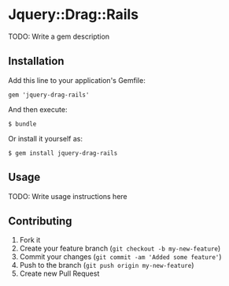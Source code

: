 # Jquery::Drag::Rails

TODO: Write a gem description

## Installation

Add this line to your application's Gemfile:

    gem 'jquery-drag-rails'

And then execute:

    $ bundle

Or install it yourself as:

    $ gem install jquery-drag-rails

## Usage

TODO: Write usage instructions here

## Contributing

1. Fork it
2. Create your feature branch (`git checkout -b my-new-feature`)
3. Commit your changes (`git commit -am 'Added some feature'`)
4. Push to the branch (`git push origin my-new-feature`)
5. Create new Pull Request
